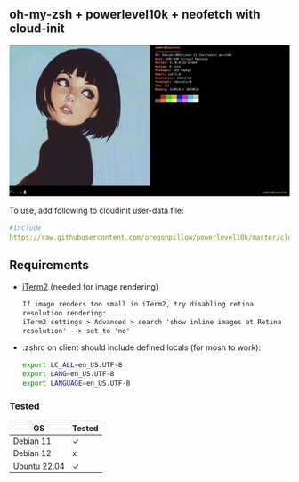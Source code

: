 ## oh-my-zsh + powerlevel10k + neofetch with cloud-init

![screenshot](./screenshot.png)


To use, add following to cloudinit user-data file:

```yaml
#include
https://raw.githubusercontent.com/oregonpillow/powerlevel10k/master/cloud-init.yml
```

## Requirements
- [iTerm2](https://iterm2.com/) (needed for image rendering)
  ```
  If image renders too small in iTerm2, try disabling retina resolution rendering:
  iTerm2 settings > Advanced > search 'show inline images at Retina resolution' --> set to 'no'
  ```
- .zshrc on client should include defined locals (for mosh to work):
  ```bash
  export LC_ALL=en_US.UTF-8
  export LANG=en_US.UTF-8
  export LANGUAGE=en_US.UTF-8
  ```

### Tested

|OS            |Tested|
|--------------|------|
| Debian 11    |   ✓  |
| Debian 12    |   x  |
| Ubuntu 22.04 |   ✓  |


